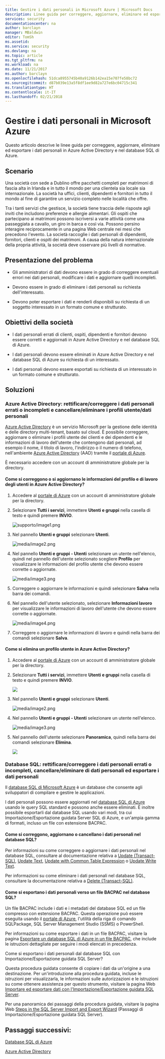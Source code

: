 ```yaml
---
title: Gestire i dati personali in Microsoft Azure | Microsoft Docs
description: Linee guida per correggere, aggiornare, eliminare ed esportare i dati personali in Azure Active Directory e nel database SQL di Azure
services: security
documentationcenter: na
author: barclayn
manager: MBaldwin
editor: TomSh
ms.assetid: 
ms.service: security
ms.devlang: na
ms.topic: article
ms.tgt_pltfrm: na
ms.workload: na
ms.date: 11/21/2017
ms.author: barclayn
ms.openlocfilehash: 51dca8955745b40a9126b142ea15e707fe58bc72
ms.sourcegitcommit: d87b039e13a5f8df1ee9d82a727e6bc04715c341
ms.translationtype: HT
ms.contentlocale: it-IT
ms.lasthandoff: 02/21/2018
---
```

# <a name="manage-personal-data-in-microsoft-azure"></a>Gestire i dati personali in Microsoft Azure

Questo articolo descrive le linee guida per correggere, aggiornare, eliminare ed esportare i dati personali in Azure Active Directory e nel database SQL di Azure.

## <a name="scenario"></a>Scenario

Una società con sede a Dublino offre pacchetti completi per matrimoni di fascia alta in Irlanda e in tutto il mondo per una clientela sia locale sia internazionale. La società ha uffici, clienti, dipendenti e fornitori in tutto il mondo al fine di garantire un servizio completo nelle località che offre.

Tra i tanti servizi che gestisce, la società tiene traccia delle risposte agli inviti che includono preferenze e allergie alimentari. Gli ospiti che partecipano ai matrimoni possono iscriversi a varie attività come una passeggiata a cavallo, un giro in barca e così via. Possono persino interagire reciprocamente in una pagina Web centrale nei mesi che precedono l'evento. La società raccoglie i dati personali di dipendenti, fornitori, clienti e ospiti dei matrimoni. A causa della natura internazionale della propria attività, la società deve osservare più livelli di normative.

## <a name="problem-statement"></a>Presentazione del problema

- Gli amministratori di dati devono essere in grado di correggere eventuali errori nei dati personali, modificare i dati e aggiornare quelli incompleti.

- Devono essere in grado di eliminare i dati personali su richiesta dell'interessato.

- Devono poter esportare i dati e renderli disponibili su richiesta di un soggetto interessato in un formato comune e strutturato.

## <a name="company-goals"></a>Obiettivi della società

- I dati personali errati di clienti, ospiti, dipendenti e fornitori devono essere corretti e aggiornati in Azure Active Directory e nel database SQL di Azure.

- I dati personali devono essere eliminati in Azure Active Directory e nel database SQL di Azure su richiesta di un interessato.

- I dati personali devono essere esportati su richiesta di un interessato in un formato comune e strutturato.

## <a name="solutions"></a>Soluzioni

### <a name="azure-active-directory-rectifycorrect-inaccurate-or-incomplete-personal-data-and-erasedelete-personal-datauser-profiles"></a>Azure Active Directory: rettificare/correggere i dati personali errati o incompleti e cancellare/eliminare i profili utente/dati personali

[Azure Active Directory](https://azure.microsoft.com/services/active-directory/) è un servizio Microsoft per la gestione delle identità e delle directory multi-tenant, basato sul cloud.
È possibile correggere, aggiornare o eliminare i profili utente dei clienti e dei dipendenti e le informazioni di lavoro dell'utente che contengono dati personali, ad esempio il nome, il titolo di lavoro, l'indirizzo o il numero di telefono, nell'ambiente [Azure Active Directory](https://azure.microsoft.com/services/active-directory/) (AAD) tramite il [portale di Azure](https://portal.azure.com/).

È necessario accedere con un account di amministratore globale per la directory.

#### <a name="how-do-i-correct-or-update-user-profile-and-work-information-in-azure-active-directory"></a>Come si correggono o si aggiornano le informazioni del profilo e di lavoro degli utenti in Azure Active Directory?

1. Accedere al [portale di Azure](https://portal.azure.com) con un account di amministratore globale per la directory.

2. Selezionare **Tutti i servizi**, immettere **Utenti e gruppi** nella casella di testo e quindi premere **INVIO**.

    ![supporto/image1.png](media/manage-personal-data-azure/image001.png)

3. Nel pannello **Utenti e gruppi** selezionare **Utenti**.

    ![media/image2.png](media/manage-personal-data-azure/image003.png)

4. Nel pannello **Utenti e gruppi - Utenti** selezionare un utente nell'elenco, quindi nel pannello dell'utente selezionato scegliere **Profilo** per visualizzare le informazioni del profilo utente che devono essere corrette o aggiornate.

    ![media/image3.png](media/manage-personal-data-azure/image005.png)

5. Correggere o aggiornare le informazioni e quindi selezionare **Salva** nella barra dei comandi.

6.  Nel pannello dell'utente selezionato, selezionare **Informazioni lavoro** per visualizzare le informazioni di lavoro dell'utente che devono essere corrette o aggiornate.

    ![media/image4.png](media/manage-personal-data-azure/image007.png)

7. Correggere o aggiornare le informazioni di lavoro e quindi nella barra dei comandi selezionare **Salva**.

#### <a name="how-do-i-delete-a-user-profile-in-azure-active-directory"></a>Come si elimina un profilo utente in Azure Active Directory?

1. Accedere al [portale di Azure](https://portal.azure.com) con un account di amministratore globale per la directory.

2. Selezionare **Tutti i servizi**, immettere **Utenti e gruppi** nella casella di testo e quindi premere **INVIO**.

    ![](media/manage-personal-data-azure/image001.png)

3. Nel pannello **Utenti e gruppi** selezionare **Utenti**.

    ![media/image2.png](media/manage-personal-data-azure/image003.png)

4. Nel pannello **Utenti e gruppi - Utenti** selezionare un utente nell'elenco.

    ![media/image3.png](media/manage-personal-data-azure/image007.png)

5. Nel pannello dell'utente selezionare **Panoramica**, quindi nella barra dei comandi selezionare **Elimina**.

    ![](media/manage-personal-data-azure/image013.png)

### <a name="sql-database-rectifycorrect-inaccurate-or-incomplete-personal-data-erasedelete-personal-data-export-personal-data"></a>Database SQL: rettificare/correggere i dati personali errati o incompleti, cancellare/eliminare di dati personali ed esportare i dati personali 

Il [database SQL di Microsoft Azure](https://azure.microsoft.com/services/sql-database/?v=16.50) è un database che consente agli sviluppatori di compilare e gestire le applicazioni.

I dati personali possono essere aggiornati nel [database SQL di Azure](https://azure.microsoft.com/services/sql-database/?v=16.50) usando le query SQL standard e possono anche essere eliminati. È inoltre possibile esportarli dal database SQL usando vari modi, tra cui Importazione/Esportazione guidata Server SQL di Azure, e un'ampia gamma di formati, incluso un file con estensione BACPAC.

#### <a name="how-do-i-correct-update-or-erase-personal-data-in-sql-database"></a>Come si correggono, aggiornano o cancellano i dati personali nel database SQL?

Per informazioni su come correggere o aggiornare i dati personali nel database SQL, consultare al documentazione relativa a [Update (Transact-SQL)](https://docs.microsoft.com/sql/t-sql/queries/update-transact-sql), [Update Text](https://docs.microsoft.com/sql/t-sql/queries/updatetext-transact-sql), [Update with Common Table Expression](https://docs.microsoft.com/sql/t-sql/queries/with-common-table-expression-transact-sql) o [Update Write Text](https://docs.microsoft.com/sql/t-sql/queries/writetext-transact-sql).

Per informazioni su come eliminare i dati personali nel database SQL, consultare la documentazione relativa a [Delete (Transact-SQL)](https://docs.microsoft.com/sql/t-sql/statements/delete-transact-sql).

#### <a name="how-do-i-export-personal-data-to-a-bacpac-file-in-sql-database"></a>Come si esportano i dati personali verso un file BACPAC nel database SQL?

Un file BACPAC include i dati e i metadati del database SQL ed un file compresso con estensione BACPAC. Questa operazione può essere eseguita usando il [portale di Azure](https://portal.azure.com/), l'utilità della riga di comando SQLPackage, SQL Server Management Studio (SSMS) o PowerShell.

Per informazioni su come esportare i dati in un file BACPAC, visitare la pagina [Esportare un database SQL di Azure in un file BACPAC](https://docs.microsoft.com/azure/sql-database/sql-database-export), che include le istruzioni dettagliate per seguire i modi elencati in precedenza.

Come si esportano i dati personali dal database SQL con Importazione/Esportazione guidata SQL Server?

Questa procedura guidata consente di copiare i dati da un'origine a una destinazione. Per un'introduzione alla procedura guidata, incluse le istruzioni per visualizzarla, le informazioni sulle autorizzazioni e le istruzioni su come ottenere assistenza per questo strumento, visitare la pagina Web [Importare ed esportare dati con l'Importazione/Esportazione guidata SQL Server](https://docs.microsoft.com/sql/integration-services/import-export-data/import-and-export-data-with-the-sql-server-import-and-export-wizard).

Per una panoramica dei passaggi della procedura guidata, visitare la pagina Web [Steps in the SQL Server Import and Export Wizard](https://docs.microsoft.com/sql/integration-services/import-export-data/steps-in-the-sql-server-import-and-export-wizard) (Passaggi di Importazione/Esportazione guidata SQL Server).

## <a name="next-steps"></a>Passaggi successivi:

[Database SQL di Azure](https://azure.microsoft.com/services/sql-database/?v=16.50) 

[Azure Active Directory](https://azure.microsoft.com/services/active-directory/)

